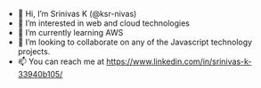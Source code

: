- 👋 Hi, I’m Srinivas K (@ksr-nivas)
- 👀 I’m interested in web and cloud technologies
- 🌱 I’m currently learning AWS
- 💞️ I’m looking to collaborate on any of the Javascript technology projects.
- 📫 You can reach me at https://www.linkedin.com/in/srinivas-k-33940b105/

<!---
ksr-nivas/ksr-nivas is a ✨ special ✨ repository because its `README.md` (this file) appears on your GitHub profile.
You can click the Preview link to take a look at your changes.
--->
